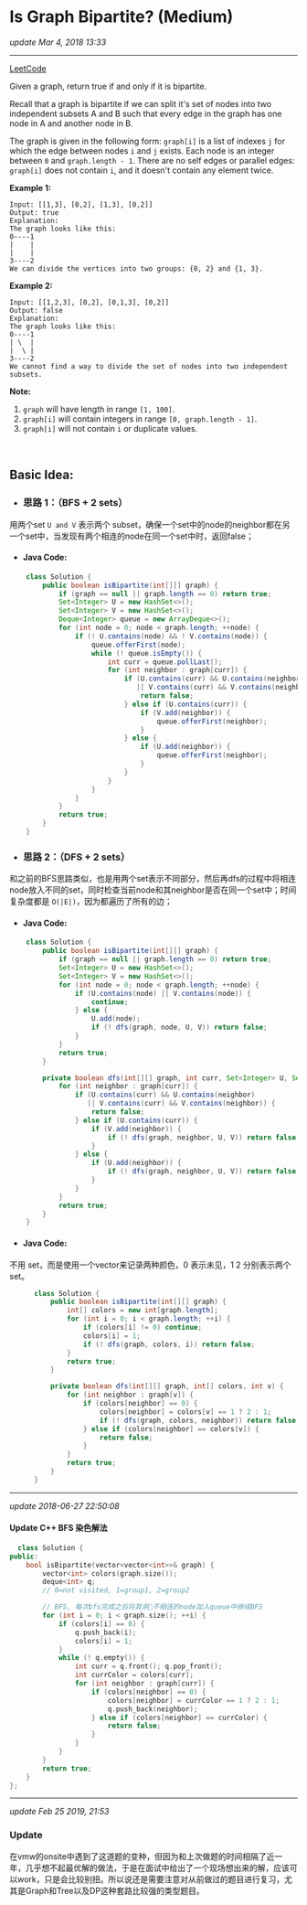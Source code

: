 # Is Graph Bipartite? (Medium)
_update Mar 4, 2018  13:33_

---
[LeetCode](https://leetcode.com/problems/is-graph-bipartite/description/)

Given a graph, return true if and only if it is bipartite.

Recall that a graph is bipartite if we can split it's set of nodes into two independent subsets A and B such that every edge in the graph has one node in A and another node in B.

The graph is given in the following form: `graph[i]` is a list of indexes `j` for which the edge between nodes `i` and `j` exists.  Each node is an integer between `0` and `graph.length - 1`.  There are no self edges or parallel edges: `graph[i]` does not contain `i`, and it doesn't contain any element twice.

**Example 1:**

    Input: [[1,3], [0,2], [1,3], [0,2]]
    Output: true
    Explanation:
    The graph looks like this:
    0----1
    |    |
    |    |
    3----2
    We can divide the vertices into two groups: {0, 2} and {1, 3}.

**Example 2:**

    Input: [[1,2,3], [0,2], [0,1,3], [0,2]]
    Output: false
    Explanation:
    The graph looks like this:
    0----1
    | \  |
    |  \ |
    3----2
    We cannot find a way to divide the set of nodes into two independent subsets.


**Note:**

1. `graph` will have length in range `[1, 100]`.
2. `graph[i]` will contain integers in range `[0, graph.length - 1]`.
3. `graph[i]` will not contain `i` or duplicate values.

<br>

## Basic Idea:
* ### 思路 1：（BFS + 2 sets）
用两个set `U and V` 表示两个 subset，确保一个set中的node的neighbor都在另一个set中，当发现有两个相连的node在同一个set中时，返回false；
  * #### Java Code:
```java
    class Solution {
        public boolean isBipartite(int[][] graph) {
            if (graph == null || graph.length == 0) return true;
            Set<Integer> U = new HashSet<>();
            Set<Integer> V = new HashSet<>();
            Deque<Integer> queue = new ArrayDeque<>();
            for (int node = 0; node < graph.length; ++node) {
                if (! U.contains(node) && ! V.contains(node)) {
                    queue.offerFirst(node);
                    while (! queue.isEmpty()) {
                        int curr = queue.pollLast();
                        for (int neighbor : graph[curr]) {
                            if (U.contains(curr) && U.contains(neighbor)
                               || V.contains(curr) && V.contains(neighbor)) {
                                return false;
                            } else if (U.contains(curr)) {
                                if (V.add(neighbor)) {
                                    queue.offerFirst(neighbor);
                                }
                            } else {
                                if (U.add(neighbor)) {
                                    queue.offerFirst(neighbor);
                                }
                            }
                        }
                    }
                }
            }
            return true;
        }
    }
```

* ### 思路 2：（DFS + 2 sets）
和之前的BFS思路类似，也是用两个set表示不同部分，然后再dfs的过程中将相连node放入不同的set，同时检查当前node和其neighbor是否在同一个set中；时间复杂度都是 `O(|E|)`，因为都遍历了所有的边；
  * #### Java Code:
```java
    class Solution {
        public boolean isBipartite(int[][] graph) {
            if (graph == null || graph.length == 0) return true;
            Set<Integer> U = new HashSet<>();
            Set<Integer> V = new HashSet<>();
            for (int node = 0; node < graph.length; ++node) {
                if (U.contains(node) || V.contains(node)) {
                    continue;
                } else {
                    U.add(node);
                    if (! dfs(graph, node, U, V)) return false;
                }
            }
            return true;
        }

        private boolean dfs(int[][] graph, int curr, Set<Integer> U, Set<Integer> V) {
            for (int neighbor : graph[curr]) {
                if (U.contains(curr) && U.contains(neighbor)
                   || V.contains(curr) && V.contains(neighbor)) {
                    return false;
                } else if (U.contains(curr)) {
                    if (V.add(neighbor)) {
                        if (! dfs(graph, neighbor, U, V)) return false;
                    }
                } else {
                    if (U.add(neighbor)) {
                        if (! dfs(graph, neighbor, U, V)) return false;
                    }
                }
            }
            return true;
        }
    }
```
  * #### Java Code:
  不用 set，而是使用一个vector来记录两种颜色，0 表示未见，1 2 分别表示两个set。
  ```java
        class Solution {
            public boolean isBipartite(int[][] graph) {
                int[] colors = new int[graph.length];
                for (int i = 0; i < graph.length; ++i) {
                    if (colors[i] != 0) continue;
                    colors[i] = 1;
                    if (! dfs(graph, colors, i)) return false;
                }
                return true;
            }

            private boolean dfs(int[][] graph, int[] colors, int v) {
                for (int neighbor : graph[v]) {
                    if (colors[neighbor] == 0) {
                        colors[neighbor] = colors[v] == 1 ? 2 : 1;
                        if (! dfs(graph, colors, neighbor)) return false;
                    } else if (colors[neighbor] == colors[v]) {
                        return false;
                    }
                }
                return true;
            }
        }
  ```

---
_update 2018-06-27 22:50:08_

#### Update C++ BFS 染色解法

```cpp
  class Solution {
public:
    bool isBipartite(vector<vector<int>>& graph) {
        vector<int> colors(graph.size());
        deque<int> q;
        // 0=not visited, 1=group1, 2=group2

        // BFS, 每次bfs完成之后将其余不相连的node加入queue中继续BFS
        for (int i = 0; i < graph.size(); ++i) {
            if (colors[i] == 0) {
                q.push_back(i);
                colors[i] = 1;
            }
            while (! q.empty()) {
                int curr = q.front(); q.pop_front();
                int currColor = colors[curr];
                for (int neighbor : graph[curr]) {
                    if (colors[neighbor] == 0) {
                        colors[neighbor] = currColor == 1 ? 2 : 1;
                        q.push_back(neighbor);
                    } else if (colors[neighbor] == currColor) {
                        return false;
                    }
                }
            }
        }
        return true;
    }
};
```

---
_update Feb 25 2019, 21:53_

### Update
在vmw的onsite中遇到了这道题的变种，但因为和上次做题的时间相隔了近一年，几乎想不起最优解的做法，于是在面试中给出了一个现场想出来的解，应该可以work，只是会比较别扭。所以说还是需要注意对从前做过的题目进行复习，尤其是Graph和Tree以及DP这种套路比较强的类型题目。
